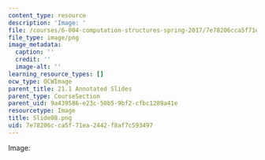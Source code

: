 ```yaml
---
content_type: resource
description: 'Image: '
file: /courses/6-004-computation-structures-spring-2017/7e78206cca5f71ea2442f8af7c593497_Slide08.png
file_type: image/png
image_metadata:
  caption: ''
  credit: ''
  image-alt: ''
learning_resource_types: []
ocw_type: OCWImage
parent_title: 21.1 Annotated Slides
parent_type: CourseSection
parent_uid: 9a439586-e23c-50b5-9bf2-cfbc1289a41e
resourcetype: Image
title: Slide08.png
uid: 7e78206c-ca5f-71ea-2442-f8af7c593497
---
```

Image: 

